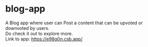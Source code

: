 # blog-app

A Blog app where user can Post a content that can be upvoted or downvoted by users. <br />
Do check it out to explore more. <br />
Link to app: https://e98q0n.csb.app/

